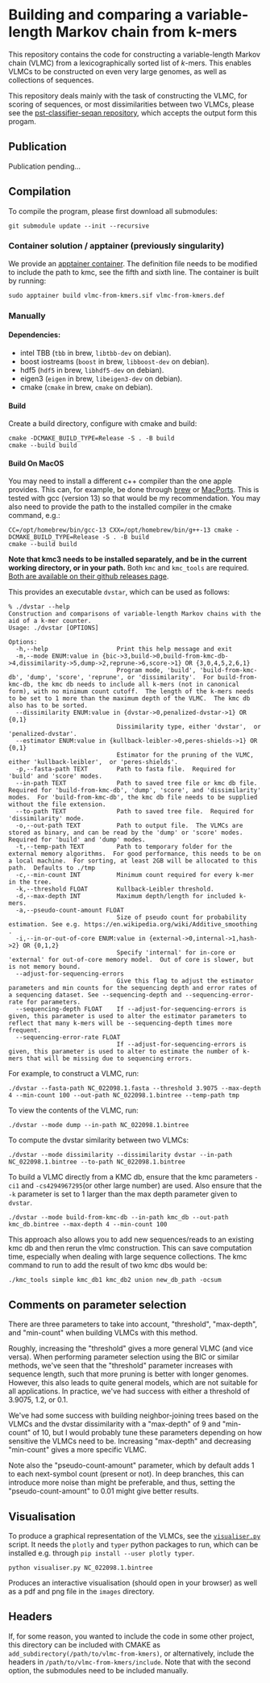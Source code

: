 # Building and comparing a variable-length Markov chain from k-mers

This repository contains the code for constructing a variable-length Markov chain (VLMC) from a lexicographically
sorted list of _k_-mers. This enables VLMCs to be constructed on even very large genomes, as well as collections
of sequences.

This repository deals mainly with the task of constructing the VLMC, for scoring of sequences, or most dissimilarities
between
two VLMCs, please see the [pst-classifier-seqan repository](https://github.com/Schlieplab/PstClassifierSeqan), which
accepts the output form this progam.

## Publication

Publication pending...

## Compilation

To compile the program, please first download all submodules:

```shell script
git submodule update --init --recursive
```

### Container solution / apptainer (previously singularity)

We provide an [apptainer container](https://apptainer.org/). The definition file needs to be modified to
include the path to kmc, see the fifth and sixth line. The container is built by running:

```shell script
sudo apptainer build vlmc-from-kmers.sif vlmc-from-kmers.def
```

### Manually

#### Dependencies:

* intel TBB (`tbb` in brew, `libtbb-dev` on debian).
* boost iostreams (`boost` in brew, `libboost-dev` on debian).
* hdf5 (`hdf5` in brew, `libhdf5-dev` on debian).
* eigen3 (`eigen` in brew, `libeigen3-dev` on debian).
* cmake (`cmake` in brew, `cmake` on debian).

#### Build
Create a build directory, configure with cmake and build:

```shell script
cmake -DCMAKE_BUILD_TYPE=Release -S . -B build
cmake --build build
```

#### Build On MacOS
You may need to install a different c++ compiler than the one apple provides. This can, for example, be done through [brew](https://brew.sh/) or [MacPorts](https://www.macports.org/). This is tested with gcc (version 13) so that would be my recommendation. You may also need to provide the path to the installed compiler in the cmake command, e.g.:

```shell script
CC=/opt/homebrew/bin/gcc-13 CXX=/opt/homebrew/bin/g++-13 cmake -DCMAKE_BUILD_TYPE=Release -S . -B build
cmake --build build
```

__Note that kmc3 needs to be installed separately, and be in the current working directory, or in your path.__
Both `kmc` and `kmc_tools` are required. [Both are available on their github releases page](https://github.com/refresh-bio/KMC/releases).

This provides an executable `dvstar`, which can be used as follows:


```shell
% ./dvstar --help
Construction and comparisons of variable-length Markov chains with the aid of a k-mer counter.
Usage: ./dvstar [OPTIONS]

Options:
  -h,--help                   Print this help message and exit
  -m,--mode ENUM:value in {bic->3,build->0,build-from-kmc-db->4,dissimilarity->5,dump->2,reprune->6,score->1} OR {3,0,4,5,2,6,1}
                              Program mode, 'build', 'build-from-kmc-db', 'dump', 'score', 'reprune', or 'dissimilarity'.  For build-from-kmc-db, the kmc db needs to include all k-mers (not in canonical form), with no minimum count cutoff.  The length of the k-mers needs to be set to 1 more than the maximum depth of the VLMC.  The kmc db also has to be sorted.
  --dissimilarity ENUM:value in {dvstar->0,penalized-dvstar->1} OR {0,1}
                              Dissimilarity type, either 'dvstar',  or 'penalized-dvstar'.
  --estimator ENUM:value in {kullback-leibler->0,peres-shields->1} OR {0,1}
                              Estimator for the pruning of the VLMC, either 'kullback-leibler',  or 'peres-shields'.
  -p,--fasta-path TEXT        Path to fasta file.  Required for 'build' and 'score' modes.
  --in-path TEXT              Path to saved tree file or kmc db file.  Required for 'build-from-kmc-db', 'dump', 'score', and 'dissimilarity' modes.  For 'build-from-kmc-db', the kmc db file needs to be supplied without the file extension.
  --to-path TEXT              Path to saved tree file.  Required for 'dissimilarity' mode.
  -o,--out-path TEXT          Path to output file.  The VLMCs are stored as binary, and can be read by the 'dump' or 'score' modes.  Required for 'build' and 'dump' modes.
  -t,--temp-path TEXT         Path to temporary folder for the external memory algorithms.  For good performance, this needs to be on a local machine.  For sorting, at least 2GB will be allocated to this path.  Defaults to ./tmp
  -c,--min-count INT          Minimum count required for every k-mer in the tree.
  -k,--threshold FLOAT        Kullback-Leibler threshold.
  -d,--max-depth INT          Maximum depth/length for included k-mers.
  -a,--pseudo-count-amount FLOAT
                              Size of pseudo count for probability estimation. See e.g. https://en.wikipedia.org/wiki/Additive_smoothing .
  -i,--in-or-out-of-core ENUM:value in {external->0,internal->1,hash->2} OR {0,1,2}
                              Specify 'internal' for in-core or 'external' for out-of-core memory model.  Out of core is slower, but is not memory bound.
  --adjust-for-sequencing-errors
                              Give this flag to adjust the estimator parameters and min counts for the sequencing depth and error rates of a sequencing dataset. See --sequencing-depth and --sequencing-error-rate for parameters.
  --sequencing-depth FLOAT    If --adjust-for-sequencing-errors is given, this parameter is used to alter the estimator parameters to reflect that many k-mers will be --sequencing-depth times more frequent.
  --sequencing-error-rate FLOAT
                              If --adjust-for-sequencing-errors is given, this parameter is used to alter to estimate the number of k-mers that will be missing due to sequencing errors.
```

For example, to construct a VLMC, run:

```shell
./dvstar --fasta-path NC_022098.1.fasta --threshold 3.9075 --max-depth 4 --min-count 100 --out-path NC_022098.1.bintree --temp-path tmp
```

To view the contents of the VLMC, run:

```shell
./dvstar --mode dump --in-path NC_022098.1.bintree
```

To compute the dvstar similarity between two VLMCs:

```shell
./dvstar --mode dissimilarity --dissimilarity dvstar --in-path NC_022098.1.bintree --to-path NC_022098.1.bintree
```

To build a VLMC directly from a KMC db, ensure that the kmc parameters `-ci1` and `-cs4294967295`(or other large number)
are used. Also ensure that the `-k` parameter is set to 1 larger than the max depth parameter given to `dvstar`.

```shell
./dvstar --mode build-from-kmc-db --in-path kmc_db --out-path kmc_db.bintree --max-depth 4 --min-count 100
```

This approach also allows you to add new sequences/reads to an existing kmc db and then rerun the vlmc construction.
This can save computation time, especially when dealing with large sequence collections. The kmc command to run to add
the result of two kmc dbs would be:

```shell
./kmc_tools simple kmc_db1 kmc_db2 union new_db_path -ocsum
```

## Comments on parameter selection

There are three parameters to take into account, "threshold", "max-depth", and "min-count" when building VLMCs with this method.

Roughly, increasing the "threshold" gives a more general VLMC (and vice versa). When performing parameter selection using the BIC or similar methods, we've seen that the "threshold" parameter increases with sequence length, such that more pruning is better with longer genomes. However, this also leads to quite general models, which are not suitable for all applications. In practice, we've had success with either a threshold of 3.9075, 1.2, or 0.1.

We've had some success with building neighbor-joining trees based on the VLMCs and the dvstar dissimilarity with a "max-depth" of 9 and "min-count" of 10, but I would probably tune these parameters depending on how sensitive the VLMCs need to be. Increasing "max-depth" and decreasing "min-count" gives a more specific VLMC.

Note also the "pseudo-count-amount" parameter, which by default adds 1 to each next-symbol count (present or not). In deep branches, this can introduce more noise than might be preferable, and thus, setting the "pseudo-count-amount" to 0.01 might give better results.

## Visualisation

To produce a graphical representation of the VLMCs, see the [`visualiser.py`](visualiser.py) script.
It needs the `plotly` and `typer` python packages to run, which can be installed e.g.
through `pip install --user plotly typer`.

```shell
python visualiser.py NC_022098.1.bintree
```

Produces an interactive visualisation (should open in your browser) as well as a pdf and png file in the `images`
directory.

## Headers

If, for some reason, you wanted to include the code in some other project, this directory can be included with CMAKE as
`add_subdirectory(/path/to/vlmc-from-kmers)`, or alternatively, include the headers
in `/path/to/vlmc-from-kmers/include`.
Note that with the second option, the submodules need to be included manually.
